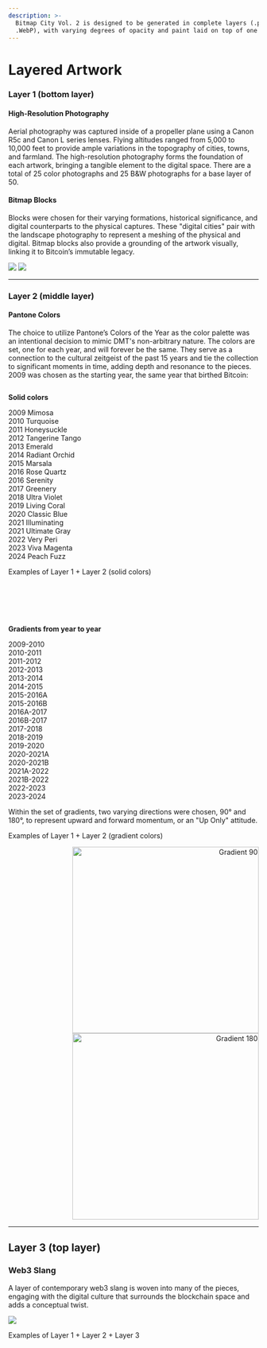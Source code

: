 ```yaml
---
description: >-
  Bitmap City Vol. 2 is designed to be generated in complete layers (.png and
  .WebP), with varying degrees of opacity and paint laid on top of one another.
---
```


# Layered Artwork

### **Layer 1 (bottom layer)**

#### High-Resolution Photography

Aerial photography was captured inside of a propeller plane using a Canon R5c and Canon L series lenses. Flying altitudes ranged from 5,000 to 10,000 feet to provide ample variations in the topography of cities, towns, and farmland. The high-resolution photography forms the foundation of each artwork, bringing a tangible element to the digital space. There are a total of 25 color photographs and 25 B\&W photographs for a base layer of 50.

#### Bitmap Blocks

Blocks were chosen for their varying formations, historical significance, and digital counterparts to the physical captures. These "digital cities" pair with the landscape photography to represent a meshing of the physical and digital. Bitmap blocks also provide a grounding of the artwork visually, linking it to Bitcoin’s immutable legacy.



![](https://github.com/user-attachments/assets/8c425e55-a51c-4333-b89c-e0a0f354b95c) ![](https://github.com/user-attachments/assets/78e9ad36-e907-4bd5-addd-e642bd97dc02)

***

### Layer 2 (middle layer)

#### Pantone Colors

The choice to utilize Pantone’s Colors of the Year as the color palette was an intentional decision to mimic DMT's non-arbitrary nature. The colors are set, one for each year, and will forever be the same. They serve as a connection to the cultural zeitgeist of the past 15 years and tie the collection to significant moments in time, adding depth and resonance to the pieces. 2009 was chosen as the starting year, the same year that birthed Bitcoin:

<figure><img src=".gitbook/assets/Pantone Colors 2009-2024.jpg" alt=""><figcaption></figcaption></figure>

**Solid colors**

2009 Mimosa\
2010 Turquoise\
2011 Honeysuckle\
2012 Tangerine Tango\
2013 Emerald\
2014 Radiant Orchid\
2015 Marsala\
2016 Rose Quartz\
2016 Serenity\
2017 Greenery\
2018 Ultra Violet\
2019 Living Coral\
2020 Classic Blue\
2021 Illuminating\
2021 Ultimate Gray\
2022 Very Peri\
2023 Viva Magenta\
2024 Peach Fuzz



Examples of Layer 1 + Layer 2 (solid colors)

<div align="left">

<img src="https://github.com/user-attachments/assets/6b93252d-84ab-4804-b62e-4bcc9b582939" alt="">

 

<figure><img src=".gitbook/assets/Solid Color 1.jpg" alt=""><figcaption></figcaption></figure>

 

<figure><img src=".gitbook/assets/Solid Color 2 (1).jpg" alt=""><figcaption></figcaption></figure>

</div>

<div>

<figure><img src=".gitbook/assets/Solid Color 3.jpg" alt=""><figcaption></figcaption></figure>

 

<figure><img src=".gitbook/assets/Solid Color 4.jpg" alt=""><figcaption></figcaption></figure>

 

<figure><img src=".gitbook/assets/Solid Color 5.jpg" alt=""><figcaption></figcaption></figure>

</div>



**Gradients from year to year**&#x20;

2009-2010\
2010-2011\
2011-2012\
2012-2013\
2013-2014\
2014-2015\
2015-2016A\
2015-2016B\
2016A-2017\
2016B-2017\
2017-2018\
2018-2019\
2019-2020\
2020-2021A\
2020-2021B\
2021A-2022\
2021B-2022\
2022-2023\
2023-2024

Within the set of gradients, two varying directions were chosen, 90° and 180°, to represent upward and forward momentum, or an "Up Only" attitude.



Examples of Layer 1 + Layer 2 (gradient colors)

<div align="right">

<img src="https://github.com/user-attachments/assets/2d8162f7-08ba-4142-8407-8f08428b6c70" alt="Gradient 90" width="375">

 

<img src="https://github.com/user-attachments/assets/f0cd2b6a-4f75-4dde-bad0-727a33414e98" alt="Gradient 180" width="375">

</div>

***

## Layer 3 (top layer)

### Web3 Slang

A layer of contemporary web3 slang is woven into many of the pieces, engaging with the digital culture that surrounds the blockchain space and adds a conceptual twist.



![](https://github.com/user-attachments/assets/9b8167e2-4e8f-426b-bb1f-cfc732f270e2)



Examples of Layer 1 + Layer 2 + Layer 3

<div>

<figure><img src=".gitbook/assets/ALPHA (1).jpg" alt=""><figcaption></figcaption></figure>

 

<figure><img src=".gitbook/assets/Degen.jpg" alt=""><figcaption></figcaption></figure>

 

<figure><img src=".gitbook/assets/DMT.jpg" alt=""><figcaption></figcaption></figure>

 

<figure><img src=".gitbook/assets/Fomo.jpg" alt=""><figcaption></figcaption></figure>

 

<figure><img src=".gitbook/assets/GMGN.jpg" alt=""><figcaption></figcaption></figure>

 

<figure><img src=".gitbook/assets/NGMI.jpg" alt=""><figcaption></figcaption></figure>

 

<figure><img src=".gitbook/assets/Wen.jpg" alt=""><figcaption></figcaption></figure>

</div>

